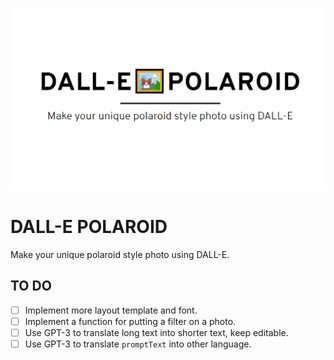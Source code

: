 ![DALL-E POLAROID](/public/preview.png "DALL-E POLAROID")

# DALL-E POLAROID

Make your unique polaroid style photo using DALL-E.

## TO DO

- [ ] Implement more layout template and font.
- [ ] Implement a function for putting a filter on a photo.
- [ ] Use GPT-3 to translate long text into shorter text, keep editable.
- [ ] Use GPT-3 to translate `promptText` into other language.
